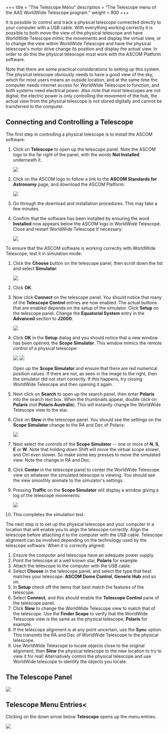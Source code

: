 +++
title = "The Telescope Menu"
description = "The Telescope menu of the AAS WorldWide Telescope program."
weight = 800
+++

It is possible to control and track a physical telescope connected directly to
your computer with a USB cable. With everything working correctly it is
possible to both move the view of the physical telescope and have WorldWide
Telescope mimic the movements and display the virtual view, or to change the
view within WorldWide Telescope and have the physical telescope's motor drive
change its position and display the actual view. In order to do this the
physical telescope must work with the ASCOM Platform software.

Note that there are some practical considerations to setting up this system.
The physical telescope obviously needs to have a good view of the sky, which
for most users means an outside location, and at the same time the computer
needs internet access for WorldWide Telescope to function, and both systems
need electrical power. Also note that most telescopes are not digital, the
electric power is only controlling the movement of the hub, the actual view
from the physical telescope is not stored digitally and cannot be transferred
to the computer.


## Connecting and Controlling a Telescope

The first step in controlling a physical telescope is to install the ASCOM
software:

1. Click on **Telescope** to open up the telescope panel. Note the ASCOM logo
   to the far right of the panel, with the words **Not Installed** underneath
   it.

   ![](ASCOMNotInstalled.jpg)
2. Click on the ASCOM logo to follow a link to the **ASCOM Standards for
   Astronomy** page, and download the ASCOM Platform:

    ![](ASCOMDownload.jpg)
3. Go through the download and installation procedures. This may take a few
   minutes.
4. Confirm that the software has been installed by ensuring the word
   **Installed** now appears below the ASCOM logo in WorldWide Telescope.
   Close and restart WorldWide Telescope if necessary:

   ![](ASCOMInstalled.jpg)

To ensure that the ASCOM software is working correctly with WorldWide
Telescope, test it in simulation mode:

1. Click the **Choose** button on the telescope panel, then scroll down the
   list and select **Simulator**:

   ![](ASCOMTelescopeChooser.jpg)

2. Click **OK**.
3. Now click **Connect** on the telescope panel. You should notice that many
   of the **Telescope Control** entries are now enabled. The actual buttons
   that are enabled depends on the setup of the simulator. Click **Setup** on
   the telescope panel. Change the **Equatorial System** entry in the
   **Advanced** section to **J2000**:

   ![](ASCOMSetup.jpg)
4. Click **OK** in the **Setup** dialog and you should notice that a new
   window has been opened, the **Scope Simulator**. This window mimics the
   remote control of a physical telescope:

   ![](ScopeSimulator.jpg)
   ![](ScopeSimulatorBlank.jpg)

   Open up the **Scope Simulator** and ensure that there are red numerical
   position values. If there are not, as seen in the image to the right, then
   the simulator did not start correctly. If this happens, try closing
   WorldWide Telescope and then opening it again.
5. Next click on **Search** to open up the search panel, then enter
   **Polaris** into the search text box. When the thumbnails appear, double
   click on **Polaris** (not **Polaris Australis**). This will instantly
   change the WorldWide Telescope view to the star.
6. Click on **Slew** in the telescope panel. You should see the settings on
   the **Scope Simulator** change to the RA and Dec of Polaris:

   ![](ScopeSimulatorOnPolaris.jpg)

7. Next select the controls of the **Scope Simulator** -- one or more of
   **N**, **S**, **E** or **W**. Note that holding down Shift will move the
   virtual scope slower, and Ctrl even slower. So make some key presses to
   move the simulated view. Note the change in RA and Dec.
8. Click **Center** in the telescope panel to center the WorldWide Telescope
   view on whatever the simulated telescope is viewing. You should see the
   view smoothly animate to the simulator's settings.
9. Pressing **Traffic** on the **Scope Simulator** will display a window
   giving a log of the telescope movements:

   ![](ASCOMTraffic.jpg)
10. This completes the simulation test.

The next step is to set up the physical telescope and your computer in a
location that will enable you to align the telescope correctly. Align the
telescope before attaching it to the computer with the USB cable. Telescope
alignment can be involved depending on the technology used by the telescope
software. When it is correctly aligned:

1. Ensure the computer and telescope have an adequate power supply.
2. Point the telescope at a well known star, **Polaris** for example.
3. Attach the telescope to the computer with the USB cable.
4. Select **Choose** in the telescope panel, and select the type that best
   matches your telescope: **ASCOM Dome Control**, **Generic Hub** and so on.
5. In **Setup** check off the items that best match the features of the
   telescope.
6. Select **Connect**, and this should enable the **Telescope Control** pane
   of the telescope panel.
7. Click **Slew** to change the WorldWide Telescope view to match that of the
   telescope. Use the **Finder Scope** to verify that the WorldWide Telescope
   view is the same as the physical telescope, **Polaris** for example.
8. If the telescope alignment is at any point uncertain, use the **Sync**
   option. This transmits the RA and Dec of WorldWide Telescope to the
   physical telescope.
9. Use WorldWide Telescope to locate objects close to the original alignment,
   then **Slew** the physical telescope to the new location to try to view it
   for real! Alternatively control the physical telescope and use WorldWide
   telescope to identify the objects you locate.

## The Telescope Panel

![](TelescopePanel1.jpg)


## Telescope Menu Entries<

Clicking on the down arrow below **Telescope** opens up the menu entries.

![](TelescopeMenuEntries.jpg)
